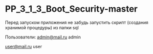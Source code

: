 # PP_3_1_3_Boot_Security-master
Перед запуском приложения не забудь запустить скрипт (создания хранимой процедуры) из папки sql

Пользователи:
admin@mail.ru
admin

user@mail.ru
user
